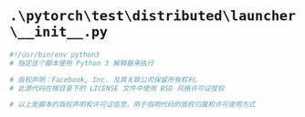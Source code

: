 # `.\pytorch\test\distributed\launcher\__init__.py`

```py
#!/usr/bin/env python3
# 指定这个脚本使用 Python 3 解释器来执行

# 版权声明：Facebook, Inc. 及其关联公司保留所有权利。
# 此源代码在根目录下的 LICENSE 文件中使用 BSD 风格许可证授权

# 以上是脚本的版权声明和许可证信息，用于指明代码的版权归属和许可使用方式
```